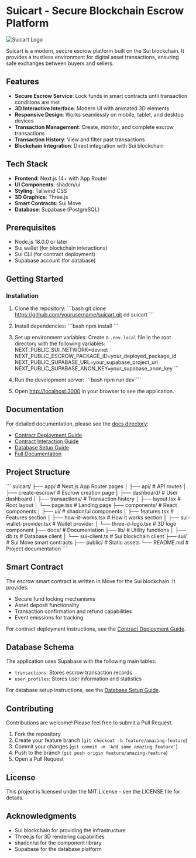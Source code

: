 # Suicart - Secure Blockchain Escrow Platform

![Suicart Logo](https://placeholder.svg?height=100&width=300&text=Suicart)

Suicart is a modern, secure escrow platform built on the Sui blockchain. It provides a trustless environment for digital asset transactions, ensuring safe exchanges between buyers and sellers.

## Features

- **Secure Escrow Service**: Lock funds in smart contracts until transaction conditions are met
- **3D Interactive Interface**: Modern UI with animated 3D elements
- **Responsive Design**: Works seamlessly on mobile, tablet, and desktop devices
- **Transaction Management**: Create, monitor, and complete escrow transactions
- **Transaction History**: View and filter past transactions
- **Blockchain Integration**: Direct integration with Sui blockchain

## Tech Stack

- **Frontend**: Next.js 14+ with App Router
- **UI Components**: shadcn/ui
- **Styling**: Tailwind CSS
- **3D Graphics**: Three.js
- **Smart Contracts**: Sui Move
- **Database**: Supabase (PostgreSQL)

## Prerequisites

- Node.js 18.0.0 or later
- Sui wallet (for blockchain interactions)
- Sui CLI (for contract deployment)
- Supabase account (for database)

## Getting Started

### Installation

1. Clone the repository:
   \`\`\`bash
   git clone https://github.com/yourusername/suicart.git
   cd suicart
   \`\`\`

2. Install dependencies:
   \`\`\`bash
   npm install
   \`\`\`

3. Set up environment variables:
   Create a `.env.local` file in the root directory with the following variables:
   \`\`\`
   NEXT_PUBLIC_SUI_NETWORK=devnet
   NEXT_PUBLIC_ESCROW_PACKAGE_ID=your_deployed_package_id
   NEXT_PUBLIC_SUPABASE_URL=your_supabase_project_url
   NEXT_PUBLIC_SUPABASE_ANON_KEY=your_supabase_anon_key
   \`\`\`

4. Run the development server:
   \`\`\`bash
   npm run dev
   \`\`\`

5. Open [http://localhost:3000](http://localhost:3000) in your browser to see the application.

## Documentation

For detailed documentation, please see the [docs directory](./docs):

- [Contract Deployment Guide](./docs/contract-deployment.md)
- [Contract Interaction Guide](./docs/contract-interaction.md)
- [Database Setup Guide](./docs/database-setup.md)
- [Full Documentation](./docs/README.md)

## Project Structure

\`\`\`
suicart/
├── app/                    # Next.js App Router pages
│   ├── api/                # API routes
│   ├── create-escrow/      # Escrow creation page
│   ├── dashboard/          # User dashboard
│   ├── transactions/       # Transaction history
│   ├── layout.tsx          # Root layout
│   └── page.tsx            # Landing page
├── components/             # React components
│   ├── ui/                 # shadcn/ui components
│   ├── features.tsx        # Features section
│   ├── how-it-works.tsx    # How it works section
│   ├── sui-wallet-provider.tsx # Wallet provider
│   └── three-d-logo.tsx    # 3D logo component
├── docs/                   # Documentation
├── lib/                    # Utility functions
│   ├── db.ts               # Database client
│   └── sui-client.ts       # Sui blockchain client
├── sui/                    # Sui Move smart contracts
├── public/                 # Static assets
└── README.md               # Project documentation
\`\`\`

## Smart Contract

The escrow smart contract is written in Move for the Sui blockchain. It provides:

- Secure fund locking mechanisms
- Asset deposit functionality
- Transaction confirmation and refund capabilities
- Event emissions for tracking

For contract deployment instructions, see the [Contract Deployment Guide](./docs/contract-deployment.md).

## Database Schema

The application uses Supabase with the following main tables:

- `transactions`: Stores escrow transaction records
- `user_profiles`: Stores user information and statistics

For database setup instructions, see the [Database Setup Guide](./docs/database-setup.md).

## Contributing

Contributions are welcome! Please feel free to submit a Pull Request.

1. Fork the repository
2. Create your feature branch (`git checkout -b feature/amazing-feature`)
3. Commit your changes (`git commit -m 'Add some amazing feature'`)
4. Push to the branch (`git push origin feature/amazing-feature`)
5. Open a Pull Request

## License

This project is licensed under the MIT License - see the LICENSE file for details.

## Acknowledgments

- Sui blockchain for providing the infrastructure
- Three.js for 3D rendering capabilities
- shadcn/ui for the component library
- Supabase for the database platform
